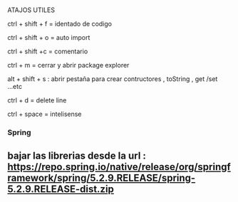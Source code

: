 # 
ATAJOS UTILES

ctrl + shift + f = identado de codigo 

ctrl + shift + o  = auto import 

ctrl + shift +c = comentario  

ctrl + m = cerrar y abrir package explorer

alt + shift + s : abrir pestaña para crear contructores , toString , get  /set ...etc

ctrl + d = delete line 

ctrl + space = intelisense



### Spring 
## bajar las librerias desde la url  : https://repo.spring.io/native/release/org/springframework/spring/5.2.9.RELEASE/spring-5.2.9.RELEASE-dist.zip

